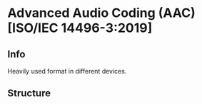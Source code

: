 # Advanced Audio Coding (AAC)<br>[ISO/IEC 14496-3:2019]

## Info
Heavily used format in different devices.

## Structure
